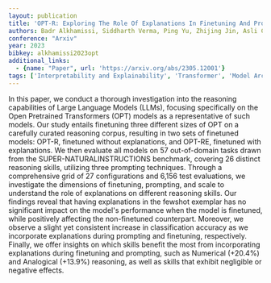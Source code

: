 ```yaml
---
layout: publication
title: 'OPT-R: Exploring The Role Of Explanations In Finetuning And Prompting For Reasoning Skills Of Large Language Models'
authors: Badr Alkhamissi, Siddharth Verma, Ping Yu, Zhijing Jin, Asli Celikyilmaz, Mona Diab
conference: "Arxiv"
year: 2023
bibkey: alkhamissi2023opt
additional_links:
  - {name: "Paper", url: 'https://arxiv.org/abs/2305.12001'}
tags: ['Interpretability and Explainability', 'Transformer', 'Model Architecture', 'Prompting', 'Pretraining Methods']
---
```

In this paper, we conduct a thorough investigation into the reasoning
capabilities of Large Language Models (LLMs), focusing specifically on the Open
Pretrained Transformers (OPT) models as a representative of such models. Our
study entails finetuning three different sizes of OPT on a carefully curated
reasoning corpus, resulting in two sets of finetuned models: OPT-R, finetuned
without explanations, and OPT-RE, finetuned with explanations. We then evaluate
all models on 57 out-of-domain tasks drawn from the SUPER-NATURALINSTRUCTIONS
benchmark, covering 26 distinct reasoning skills, utilizing three prompting
techniques. Through a comprehensive grid of 27 configurations and 6,156 test
evaluations, we investigate the dimensions of finetuning, prompting, and scale
to understand the role of explanations on different reasoning skills. Our
findings reveal that having explanations in the fewshot exemplar has no
significant impact on the model's performance when the model is finetuned,
while positively affecting the non-finetuned counterpart. Moreover, we observe
a slight yet consistent increase in classification accuracy as we incorporate
explanations during prompting and finetuning, respectively. Finally, we offer
insights on which skills benefit the most from incorporating explanations
during finetuning and prompting, such as Numerical (+20.4%) and Analogical
(+13.9%) reasoning, as well as skills that exhibit negligible or negative
effects.
